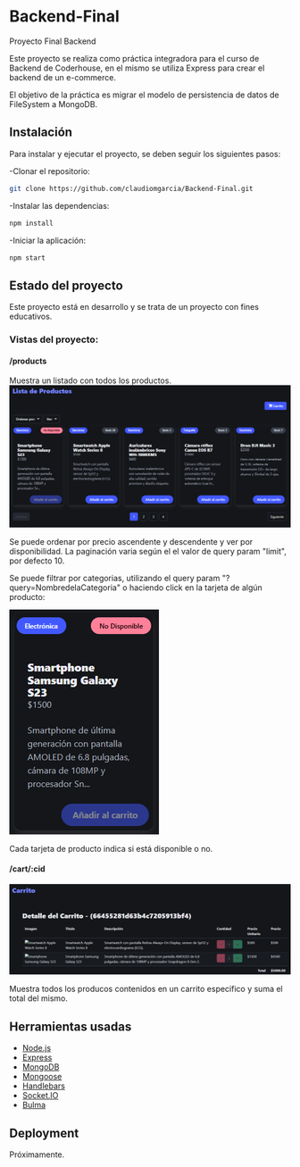 # Backend-Final
Proyecto Final Backend

Este proyecto se realiza como práctica integradora para el curso de Backend de Coderhouse, en el mismo se utiliza Express para crear el backend de un e-commerce. 

El objetivo de la práctica es migrar el modelo de persistencia de datos de FileSystem a MongoDB.

## Instalación

Para instalar y ejecutar el proyecto, se deben seguir los siguientes pasos:

-Clonar el repositorio:
```sh
git clone https://github.com/claudiomgarcia/Backend-Final.git
```
-Instalar las dependencias:
```sh
npm install
```

-Iniciar la aplicación: 
```sh
npm start
```

## Estado del proyecto
Este proyecto está en desarrollo y se trata de un proyecto con fines educativos.

### Vistas del proyecto:

#### /products
Muestra un listado con todos los productos.
![alt text](<src/public/img/readme/Captura de pantalla 2024-05-22 180228.png>)

Se puede ordenar por precio ascendente y descendente y ver por disponibilidad. La paginación varia según el el valor de query param "limit", por defecto 10.

Se puede filtrar por categorias, utilizando el query param "?query=NombredelaCategoria" o haciendo click en la tarjeta de algún producto:

![alt text](<src/public/img/readme/Captura de pantalla 2024-05-22 180440.png>)

Cada tarjeta de producto indica si está disponible o no.

#### /cart/:cid
![alt text](<src/public/img/readme/Captura de pantalla 2024-05-22 181014.png>)

Muestra todos los producos contenidos en un carrito especifico y suma el total del mismo.

## Herramientas usadas
- [Node.js](https://nodejs.org/)
- [Express](https://expressjs.com/)
- [MongoDB](https://www.mongodb.com/)
- [Mongoose](https://mongoosejs.com/)
- [Handlebars](https://handlebarsjs.com/)
- [Socket.IO](https://socket.io/)
- [Bulma](https://bulma.io/)

## Deployment
Próximamente.
